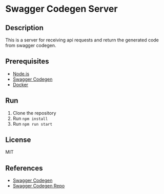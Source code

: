 # Swagger Codegen Server

## Description
This is a server for receiving api requests and return the generated code from swagger codegen.

## Prerequisites
- [Node.js](https://nodejs.org/en/)
- [Swagger Codegen](https://swagger.io/tools/swagger-codegen/)
- [Docker](https://www.docker.com/)

## Run
1. Clone the repository
2. Run `npm install`
3. Run `npm run start`

## License
MIT

## References
- [Swagger Codegen](https://swagger.io/tools/swagger-codegen/)
- [Swagger Codegen Repo](https://github.com/swagger-api/swagger-codegen?tab=readme-ov-file#to-generate-a-sample-client-library)